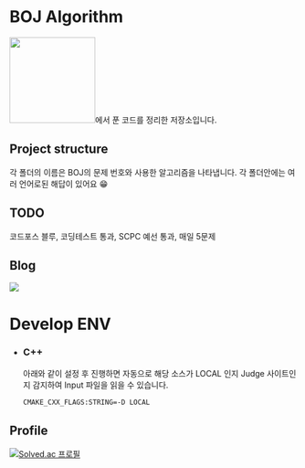# BOJ Algorithm

<a href="https://www.acmicpc.net/" x="_blank"><img src="https://d2gd6pc034wcta.cloudfront.net/images/logo@2x.png" width="150"/></a>에서 푼 코드를 정리한 저장소입니다.

## Project structure
각 폴더의 이름은 BOJ의 문제 번호와 사용한 알고리즘을 나타냅니다.
각 폴더안에는 여러 언어로된 해답이 있어요 😁

## TODO
코드포스 블루, 코딩테스트 통과, SCPC 예선 통과, 매일 5문제 

## Blog
<a href="https://www.notion.so/ee4b444a5925450f8086b8139b8e8adf" alt="노션 링크">
  <img src="https://res.cloudinary.com/dgggcrkxq/image/upload/v1570106347/noticon/hx52ypkqqdzjdvd8iaid.svg"/>
</a>

# Develop ENV

- ### C++
  아래와 같이 설정 후 진행하면 자동으로 해당 소스가 LOCAL 인지 Judge 사이트인지 감지하여 Input 파일을 읽을 수 있습니다.
  ```sh
  CMAKE_CXX_FLAGS:STRING=-D LOCAL
  ```


## Profile
[![Solved.ac 프로필](http://mazassumnida.wtf/api/generate_badge?boj=yang6676)](https://solved.ac/yang6676)

